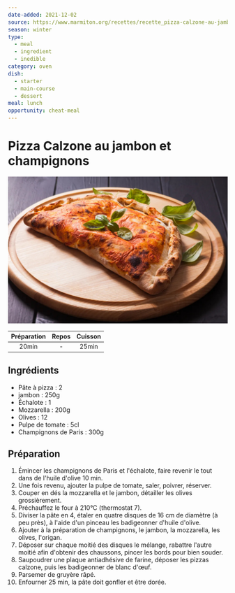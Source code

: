 ```yaml
---
date-added: 2021-12-02
source: https://www.marmiton.org/recettes/recette_pizza-calzone-au-jambon-et-champignons_56497.aspx
season: winter
type:
  - meal
  - ingredient
  - inedible
category: oven
dish:
  - starter
  - main-course
  - dessert
meal: lunch
opportunity: cheat-meal
---
```


# Pizza Calzone au jambon et champignons

![](images/Pizza%20Calzone%20au%20jambon%20et%20champignons.jpg)

| Préparation | Repos | Cuisson |
|:-----------:|:-----:|:-------:|
|    20min    |   -   |  25min  |

## Ingrédients

- Pâte à pizza : 2
- jambon : 250g
- Échalote : 1
- Mozzarella : 200g
- Olives : 12
- Pulpe de tomate : 5cl
- Champignons de Paris : 300g

## Préparation

1. Émincer les champignons de Paris et l'échalote, faire revenir le tout dans de l'huile d'olive 10 min.
2. Une fois revenu, ajouter la pulpe de tomate, saler, poivrer, réserver.
3. Couper en dés la mozzarella et le jambon, détailler les olives grossièrement.
4. Préchauffez le four à 210°C (thermostat 7).
5. Diviser la pâte en 4, étaler en quatre disques de 16 cm de diamètre (à peu près), à l'aide d'un pinceau les badigeonner d'huile d'olive.
6. Ajouter à la préparation de champignons, le jambon, la mozzarella, les olives, l'origan.
7. Déposer sur chaque moitié des disques le mélange, rabattre l'autre moitié afin d'obtenir des chaussons, pincer les bords pour bien souder.
8. Saupoudrer une plaque antiadhésive de farine, déposer les pizzas calzone, puis les badigeonner de blanc d'œuf.
9. Parsemer de gruyère râpé.
10. Enfourner 25 min, la pâte doit gonfler et être dorée.
